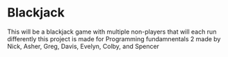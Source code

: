 # Blackjack
This will be a blackjack game with multiple non-players that will each run differently
this project is made for Programming fundamnentals 2
made by Nick, Asher, Greg, Davis, Evelyn, Colby, and Spencer
